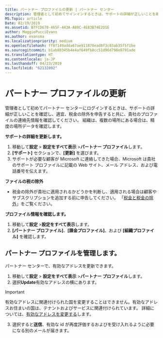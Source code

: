 ```yaml
---
title: パートナー プロファイルの更新 | パートナー センター
description: 管理者として初めてサインインするときは、サポートの詳細が正しいことを確認し、適宜、税金の除外を申告すると共に、貴社のプロファイルの連絡先情報を確認してください。
MS.Topic: article
Date: 02/19/2019
ms.assetid: B7FCD670-465F-443A-A80C-4E83B74E2D1E
author: MaggiePucciEvans
ms.author: evansma
ms.localizationpriority: medium
ms.openlocfilehash: ff8f149adda67ae911870ead8f3c03ab35f5f1be
ms.sourcegitcommit: b1ab80345b4e4af649fb8cc51d96d798e0791ade
ms.translationtype: HT
ms.contentlocale: ja-JP
ms.lasthandoff: 04/23/2019
ms.locfileid: "62132892"
---
```

# <a name="update-your-partner-profile"></a>パートナー プロファイルの更新


管理者として初めてパートナー センターにログインするときは、サポートの詳細が正しいことを確認し、適宜、税金の除外を申告すると共に、貴社のプロファイルの連絡先情報を確認してください。 組織は、複数の場所にある場合は、精度の場所データを確認します。

**サポートの詳細を更新します。**

1.  移動して**設定** &gt; **設定をすべて表示** &gt;**パートナー プロファイル**します。
2.  **[サポート]** セクションで、**[更新]** を選びます。
3.  サポートが必要な顧客が Microsoft に連絡してきた場合、Microsoft は貴社のサポート プロファイルに記載の Web サイト、メール アドレス、および電話番号を伝えます。

**ファイルの税の除外**

-   税金の除外が貴社に適用されるかどうかを判断し、適用される場合は顧客やサブスクリプションを追加する前に申告してください。 「[税金と税金の除外](tax-and-tax-exemptions.md)」をご覧ください。

**プロファイル情報を確認します。**

1.  移動して**設定** &gt;**設定をすべて表示**します。 
2.  **[パートナー プロファイル]**、**[課金プロファイル]**、および **[組織プロファイル]** を確認します。

## <a name="manage-your-partner-profile"></a>パートナー プロファイルを管理します。 

パートナー センターで、有効なアドレスを更新できます。

1. 移動して**設定** &gt; **設定をすべて表示** &gt;**パートナー プロファイル**します。
2. 選択**Update**有効なアドレスの横にあります。 

>[!Important]
>有効なアドレスに関連付けられた国を変更することはできません。有効なアドレスお住まいの国は、テナントおよびサービスに関連付けられています。 詳細については、[有効なアドレスを変更する](https://docs.microsoft.com/office365/admin/manage/change-address-contact-and-more?view=o365-worldwide)します。

3. 選択すると**送信**、有効な id が再度評価するおよびを受け入れるように必要になる別のメールが届きます。



 



